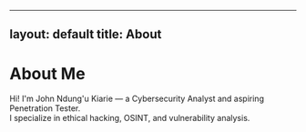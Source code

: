 
---
layout: default
title: About
---
# About Me

Hi! I'm John Ndung'u Kiarie — a Cybersecurity Analyst and aspiring Penetration Tester.  
I specialize in ethical hacking, OSINT, and vulnerability analysis.

